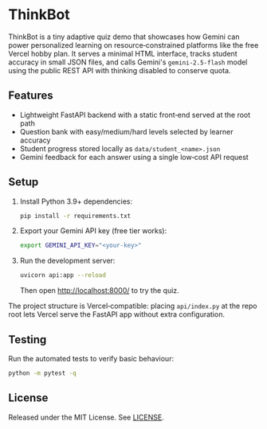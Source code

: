 # ThinkBot

ThinkBot is a tiny adaptive quiz demo that showcases how Gemini can power
personalized learning on resource‑constrained platforms like the free Vercel
hobby plan.  It serves a minimal HTML interface, tracks student accuracy in
small JSON files, and calls Gemini's `gemini-2.5-flash` model using the public
REST API with thinking disabled to conserve quota.


## Features
- Lightweight FastAPI backend with a static front‑end served at the root path
- Question bank with easy/medium/hard levels selected by learner accuracy
- Student progress stored locally as `data/student_<name>.json`
- Gemini feedback for each answer using a single low‑cost API request

## Setup
1. Install Python 3.9+ dependencies:

   ```bash
   pip install -r requirements.txt
   ```
2. Export your Gemini API key (free tier works):
   ```bash
   export GEMINI_API_KEY="<your-key>"
   ```
3. Run the development server:
   ```bash
   uvicorn api:app --reload
   ```
   Then open [http://localhost:8000/](http://localhost:8000/) to try the quiz.

The project structure is Vercel‑compatible: placing `api/index.py` at the repo
root lets Vercel serve the FastAPI app without extra configuration.


## Testing
Run the automated tests to verify basic behaviour:
```bash
python -m pytest -q
```

## License
Released under the MIT License.  See [LICENSE](LICENSE).
